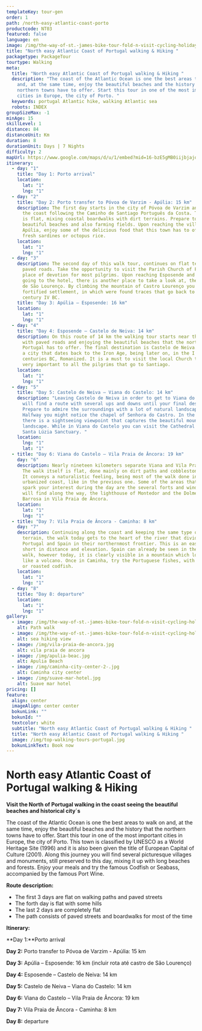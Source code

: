 ```yaml
---
templateKey: tour-gen
order: 1
path: /north-easy-atlantic-coast-porto
productcode: NT03
featured: false
language: en
image: /img/the-way-of-st.-james-bike-tour-fold-n-visit-cycling-holidays-3346.jpg
title: "North easy Atlantic Coast of Portugal walking & Hiking "
packagetype: PackageTour
tourtype: Walking
meta:
  title: "North easy Atlantic Coast of Portugal walking & Hiking "
  description: "The coast of the Atlantic Ocean is one the best areas to walk on
    and, at the same time, enjoy the beautiful beaches and the history that the
    northern towns have to offer. Start this tour in one of the most important
    cities in Europe, the city of Porto. "
  keywords: portugal Atlantic hike, walking Atlantic sea
  robots: INDEX
groupSizeMax: -1
minAge: 15
skillLevel: 1
distance: 84
distanceUnit: Km
duration: 8
durationUnit: Days | 7 Nights
difficulty: 2
mapUrl: https://www.google.com/maps/d/u/1/embed?mid=16-bzE5gMB0iijbjajdK-CJ1Kvq2EFUJy
itinerary:
  - day: "1"
    title: "Day 1: Porto arrival"
    location:
      lat: "1"
      lng: "1"
  - day: "2"
    title: "Day 2: Porto transfer to Póvoa de Varzim - Apúlia: 15 km"
    description: The first day starts in the city of Póvoa de Varzim and goes near
      the coast following the Caminho de Santiago Português da Costa. This day
      is flat, mixing coastal boardwalks with dirt terrains. Prepare to see
      beautiful beaches and also farming fields. Upon reaching the village of
      Apúlia, enjoy some of the delicious food that this town has to offer, like
      fresh sardines or octopus rice.
    location:
      lat: "1"
      lng: "1"
  - day: "3"
    description: The second day of this walk tour, continues on flat terrain with
      paved roads. Take the opportunity to visit the Parish Church of Fão, a
      place of devotion for most pilgrims. Upon reaching Esposende and before
      going to the hotel, there is another place to take a look at, the Castro
      de São Lourenço. By climbing the mountain of Castro Lourenço you can see a
      fortified settlement, in which were found traces that go back to the
      century IV BC.
    title: "Day 3: Apúlia – Esposende: 16 km"
    location:
      lat: "1"
      lng: "1"
  - day: "4"
    title: "Day 4: Esposende – Castelo de Neiva: 14 km"
    description: On this route of 14 km the walking tour starts near the coast line,
      with paved roads and enjoying the beautiful beaches that the north of
      Portugal has to offer. The final destination is Castelo de Neiva. This is
      a city that dates back to the Iron Age, being later on, in the I and II
      centuries BC, Romanized. It is a must to visit the local Church that is
      very important to all the pilgrims that go to Santiago.
    location:
      lat: "1"
      lng: "1"
  - day: "5"
    title: "Day 5: Castelo de Neiva – Viana do Castelo: 14 km"
    description: "Leaving Castelo de Neiva in order to get to Viana do Castelo, you
      will find a route with several ups and downs until your final destination.
      Prepare to admire the surroundings with a lot of natural landscape.
      Halfway you might notice the chapel of Senhora do Castro. In the same area
      there is a sightseeing viewpoint that captures the beautiful mountainous
      landscape. While in Viana do Castelo you can visit the Cathedral and the
      Santa Lúzia Sanctuary. "
    location:
      lng: "1"
      lat: "1"
  - title: "Day 6: Viana do Castelo – Vila Praia de Âncora: 19 km"
    day: "6"
    description: Nearly nineteen kilometers separate Viana and Vila Praia de Âncora.
      The walk itself is flat, done mainly on dirt paths and cobblestone roads.
      It conveys a naturalistic feeling, being most of the walk done in a not so
      urbanized coast, like in the previous one. Some of the areas that might
      spark your interest during the day are the several forts and windmills you
      will find along the way, the lighthouse of Montedor and the Dolmen of
      Barrosa in Vila Praia de Âncora.
    location:
      lat: "1"
      lng: "1"
  - title: "Day 7: Vila Praia de Âncora - Caminha: 8 km"
    day: "7"
    description: Continuing along the coast and keeping the same type of low land
      terrain, the walk today gets to the heart of the river that divides
      Portugal and Spain in their northernmost frontier. This is an easy walk,
      short in distance and elevation. Spain can already be seen in the previous
      walk, however today, it is clearly visible in a mountain which looks most
      like a volcano. Once in Caminha, try the Portuguese fishes, with sardines
      or roasted codfish.
    location:
      lat: "1"
      lng: "1"
  - day: "8"
    title: "Day 8: departure"
    location:
      lat: "1"
      lng: "1"
gallery:
  - image: /img/the-way-of-st.-james-bike-tour-fold-n-visit-cycling-holidays-1753.jpg
    alt: Path walk
  - image: /img/the-way-of-st.-james-bike-tour-fold-n-visit-cycling-holidays-1826.jpg
    alt: sea hiking view
  - image: /img/vila-praia-de-ancora.jpg
    alt: vila praia de ancora
  - image: /img/apulia-beac.jpg
    alt: Apulia Beach
  - image: /img/caminha-city-center-2-.jpg
    alt: Caminha city center
  - image: /img/suave-mar-hotel.jpg
    alt: Suave mar hotel
pricing: []
feature:
  align: center
  imageAlign: center center
  bokunLink: ""
  bokunId: ""
  textcolor: white
  subtitle: "North easy Atlantic Coast of Portugal walking & Hiking "
  title: "North easy Atlantic Coast of Portugal walking & Hiking "
  image: /img/top-walking-tours-portugal.jpg
  bokunLinkText: Book now
---
```

# North easy Atlantic Coast of Portugal walking & Hiking 

**Visit the North of Portugal walking in the coast seeing the beautiful beaches and historical city´s**

The coast of the Atlantic Ocean is one the best areas to walk on and, at the same time, enjoy the beautiful beaches and the history that the northern towns have to offer. Start this tour in one of the most important cities in Europe, the city of Porto. This town is classified by UNESCO as a World Heritage Site (1996) and it is also been given the title of European Capital of Culture (2001). Along this journey you will find several picturesque villages and monuments, still preserved to this day, mixing it up with long beaches and forests. Enjoy your meals and try the famous Codfish or Seabass, accompanied by the famous Port Wine.

**Route description:**

* The first 3 days are flat on walking paths and paved streets
* The forth day is flat with some hills
* The last 2 days are completely flat
* The path consists of paved streets and boardwalks for most of the time



**Itinerary:**

**Day 1:**Porto arrival

**Day 2:** Porto transfer to Póvoa de Varzim - Apúlia: 15 km

**Day 3:** Apúlia – Esposende: 16 km (incluir rota até castro de São Lourenço)

**Day 4:** Esposende – Castelo de Neiva: 14 km

**Day 5:** Castelo de Neiva – Viana do Castelo: 14 km

**Day 6:** Viana do Castelo – Vila Praia de Âncora: 19 km

**Day 7:** Vila Praia de Âncora - Caminha: 8 km

**Day 8:** departure